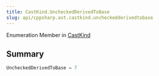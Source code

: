 ```yaml
---
title: CastKind.UncheckedDerivedToBase
slug: api/cppsharp.ast.castkind.uncheckedderivedtobase
---
```

Enumeration Member in [CastKind](/api/cppsharp/ast/castkind)

## Summary



```csharp
UncheckedDerivedToBase = 7
```

